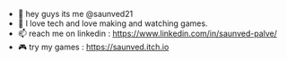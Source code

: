 - 🐉 hey guys its me @saunved21
- 🐨 I love tech and love making and watching games. 
- 📫 reach me on linkedin : https://www.linkedin.com/in/saunved-palve/
- 🎮 try my games : https://saunved.itch.io

